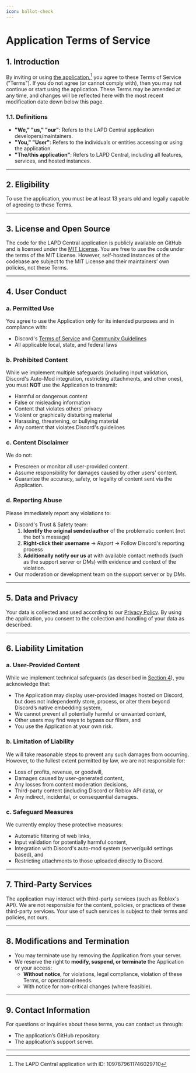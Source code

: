 ```yaml
---
icon: ballot-check
---
```


# Application Terms of Service

## 1. Introduction

By inviting or using [the application,](#user-content-fn-1)[^1] you agree to these Terms of Service ("Terms"). If you do not agree (or cannot comply with), then you may not continue or start using the application. These Terms may be amended at any time, and changes will be reflected here with the most recent modification date down below this page.

### 1.1. Definitions

* **"We," "us," "our"**: Refers to the LAPD Central application developers/maintainers.
* **"You," "User"**: Refers to the individuals or entities accessing or using the application.
* **"The/this application"**: Refers to LAPD Central, including all features, services, and hosted instances.

***

## 2. Eligibility

To use the application, you must be at least 13 years old and legally capable of agreeing to these Terms.

***

## 3. License and Open Source

The code for the LAPD Central application is publicly available on GitHub and is licensed under the [MIT License](https://opensource.org/licenses/MIT). You are free to use the code under the terms of the MIT License. However, self-hosted instances of the codebase are subject to the MIT License and their maintainers’ own policies, not these Terms.

***

## 4. User Conduct

### **a. Permitted Use**

You agree to use the Application only for its intended purposes and in compliance with:

* Discord's [Terms of Service](https://discord.com/terms) and [Community Guidelines](https://discord.com/guidelines)
* All applicable local, state, and federal laws

### **b. Prohibited Content**

While we implement multiple safeguards (including input validation, Discord's Auto-Mod integration, restricting attachments, and other ones), you must **NOT** use the Application to transmit:

* Harmful or dangerous content
* False or misleading information
* Content that violates others' privacy
* Violent or graphically disturbing material
* Harassing, threatening, or bullying material
* Any content that violates Discord's guidelines

### **c. Content Disclaimer**

We do not:

* Prescreen or monitor all user-provided content.
* Assume responsibility for damages caused by other users' content.
* Guarantee the accuracy, safety, or legality of content sent via the Application.

### **d. Reporting Abuse**

Please immediately report any violations to:

* Discord's Trust & Safety team:
  1. **Identify the original sender/author** of the problematic content (not the bot's message)
  2. **Right-click their username** → _Report_ → Follow Discord's reporting process
  3. **Additionally notify our us** at with available contact methods (such as the support server or DMs) with evidence and context of the violation.
* Our moderation or development team on the support server or by DMs.

***

## 5. Data and Privacy

Your data is collected and used according to our [Privacy Policy](application-privacy-policy.md). By using the application, you consent to the collection and handling of your data as described.

***

## 6. Liability Limitation

### **a. User-Provided Content**

While we implement technical safeguards (as described in [Section 4](application-terms-of-service.md#id-4.-user-conduct)), you acknowledge that:

* The Application may display user-provided images hosted on Discord, but does not independently store, process, or alter them beyond Discord’s native embedding system,&#x20;
* We cannot prevent all potentially harmful or unwanted content,&#x20;
* Other users may find ways to bypass our filters, and&#x20;
* You use the Application at your own risk.

### **b. Limitation of Liability**

We will take reasonable steps to prevent any such damages from occurring. However, to the fullest extent permitted by law, we are not responsible for:

* Loss of profits, revenue, or goodwill,
* Damages caused by user-generated content,
* Any losses from content moderation decisions,
* Third-party content (including Discord or Roblox API data), or
* Any indirect, incidental, or consequential damages.

### **c. Safeguard Measures**

We currently employ these protective measures:

* Automatic filtering of web links,
* Input validation for potentially harmful content,
* Integration with Discord's auto-mod system (server/guild settings based), and
* Restricting attachments to those uploaded directly to Discord.

***

## 7. Third-Party Services

The application may interact with third-party services (such as Roblox's API). We are not responsible for the content, policies, or practices of these third-party services. Your use of such services is subject to their terms and policies, not ours.

***

## 8. Modifications and Termination

* You may terminate use by removing the Application from your server.
* We reserve the right to **modify, suspend, or terminate** the Application or your access:
  * **Without notice**, for violations, legal compliance, violation of these Terms, or operational needs.
  * With notice for non-critical changes (where feasible).

***

## 9. Contact Information

For questions or inquiries about these terms, you can contact us through:

* The application’s GitHub repository.
* The application’s support server.

***

[^1]: The LAPD Central application with ID: 1097879611746029710
